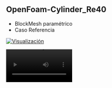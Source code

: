 ## OpenFoam-Cylinder_Re40

- BlockMesh paramétrico
- Caso Referencia

[![Visualización]()](https://youtu.be/VA8E2BEMRDQ)

<video src='https://user-images.githubusercontent.com/34071165/148627100-3d3e4d38-0673-4491-82ef-8a7977861761.mp4' width=180/>









